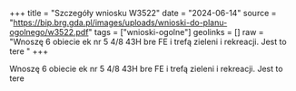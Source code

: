 +++
title = "Szczegóły wniosku W3522"
date = "2024-06-14"
source = "https://bip.brg.gda.pl/images/uploads/wnioski-do-planu-ogolnego/w3522.pdf"
tags = ["wnioski-ogolne"]
geolinks = []
raw = "Wnoszę 6 obiecie ek nr 5 4/8 43H bre FE i trefą zieleni i rekreacji. Jest to tere "
+++

Wnoszę 6 obiecie ek nr 5 4/8 43H bre FE i trefą zieleni i rekreacji. Jest to tere



